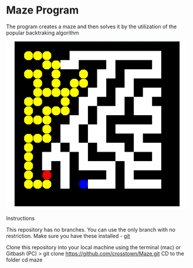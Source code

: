 # Maze Program
The program creates a maze and then solves it by the utilization of the popular backtraking algorithm

![Maze backtracking](maze.png)

Instructions

This repository has no branches. You can use the only branch with no restriction.
Make sure you have these installed
    - [git](http://git-scm.com/)
    
Clone this repository into your local machine using the terminal (mac) or Gitbash (PC) > git clone https://github.com/crosstown/Maze.git
CD to the folder cd maze
